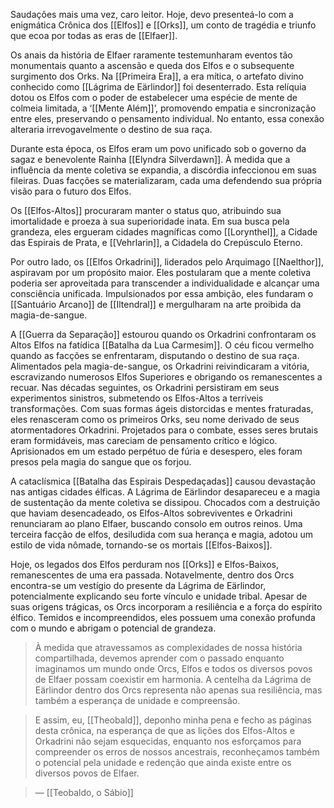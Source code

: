 Saudações mais uma vez, caro leitor. Hoje, devo presenteá-lo com a enigmática Crônica dos [[Elfos]] e [[Orks]], um conto de tragédia e triunfo que ecoa por todas as eras de [[Elfaer]].

Os anais da história de Elfaer raramente testemunharam eventos tão monumentais quanto a ascensão e queda dos Elfos e o subsequente surgimento dos Orks. Na [[Primeira Era]], a era mítica, o artefato divino conhecido como [[Lágrima de Eärlindor]] foi desenterrado. Esta relíquia dotou os Elfos com o poder de estabelecer uma espécie de mente de colmeia limitada, a ‘[[Mente Além]]’, promovendo empatia e sincronização entre eles, preservando o pensamento individual. No entanto, essa conexão alteraria irrevogavelmente o destino de sua raça.

Durante esta época, os Elfos eram um povo unificado sob o governo da sagaz e benevolente Rainha [[Elyndra Silverdawn]]. À medida que a influência da mente coletiva se expandia, a discórdia infeccionou em suas fileiras. Duas facções se materializaram, cada uma defendendo sua própria visão para o futuro dos Elfos.

Os [[Elfos-Altos]] procuraram manter o status quo, atribuindo sua imortalidade e proeza à sua superioridade inata. Em sua busca pela grandeza, eles ergueram cidades magníficas como [[Lorynthel]], a Cidade das Espirais de Prata, e [[Vehrlarin]], a Cidadela do Crepúsculo Eterno.

Por outro lado, os [[Elfos Orkadrini]], liderados pelo Arquimago [[Naelthor]], aspiravam por um propósito maior. Eles postularam que a mente coletiva poderia ser aproveitada para transcender a individualidade e alcançar uma consciência unificada. Impulsionados por essa ambição, eles fundaram o [[Santuário Arcano]] de [[Iltendral]] e mergulharam na arte proibida da magia-de-sangue.

A [[Guerra da Separação]] estourou quando os Orkadrini confrontaram os Altos Elfos na fatídica [[Batalha da Lua Carmesim]]. O céu ficou vermelho quando as facções se enfrentaram, disputando o destino de sua raça. Alimentados pela magia-de-sangue, os Orkadrini reivindicaram a vitória, escravizando numerosos Elfos Superiores e obrigando os remanescentes a recuar. Nas décadas seguintes, os Orkadrini persistiram em seus experimentos sinistros, submetendo os Elfos-Altos a terríveis transformações. Com suas formas ágeis distorcidas e mentes fraturadas, eles renasceram como os primeiros Orks, seu nome derivado de seus atormentadores Orkadrini. Projetados para o combate, esses seres brutais eram formidáveis, mas careciam de pensamento crítico e lógico. Aprisionados em um estado perpétuo de fúria e desespero, eles foram presos pela magia do sangue que os forjou.

A cataclísmica [[Batalha das Espirais Despedaçadas]] causou devastação nas antigas cidades élficas. A Lágrima de Eärlindor desapareceu e a magia de sustentação da mente coletiva se dissipou. Chocados com a destruição que haviam desencadeado, os Elfos-Altos sobreviventes e Orkadrini renunciaram ao plano Elfaer, buscando consolo em outros reinos. Uma terceira facção de elfos, desiludida com sua herança e magia, adotou um estilo de vida nômade, tornando-se os mortais [[Elfos-Baixos]].

Hoje, os legados dos Elfos perduram nos [[Orks]] e Elfos-Baixos, remanescentes de uma era passada. Notavelmente, dentro dos Orcs encontra-se um vestígio do presente da Lágrima de Eärlindor, potencialmente explicando seu forte vínculo e unidade tribal. Apesar de suas origens trágicas, os Orcs incorporam a resiliência e a força do espírito élfico. Temidos e incompreendidos, eles possuem uma conexão profunda com o mundo e abrigam o potencial de grandeza.

> À medida que atravessamos as complexidades de nossa história compartilhada, devemos aprender com o passado enquanto imaginamos um mundo onde Orcs, Elfos e todos os diversos povos de Elfaer possam coexistir em harmonia. A centelha da Lágrima de Eärlindor dentro dos Orcs representa não apenas sua resiliência, mas também a esperança de unidade e compreensão.

> E assim, eu, [[Theobald]], deponho minha pena e fecho as páginas desta crônica, na esperança de que as lições dos Elfos-Altos e Orkadrini não sejam esquecidas, enquanto nos esforçamos para compreender os erros de nossos ancestrais, reconheçamos também o potencial pela unidade e redenção que ainda existe entre os diversos povos de Elfaer.

> — [[Teobaldo, o Sábio]]

